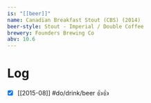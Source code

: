 ```yaml
---
is: "[[beer]]"
name: Canadian Breakfast Stout (CBS) (2014)
beer-style: Stout - Imperial / Double Coffee
brewery: Founders Brewing Co
abv: 10.6
---
```

# Log
- [x] [[2015-08]] #do/drink/beer 👍👍
